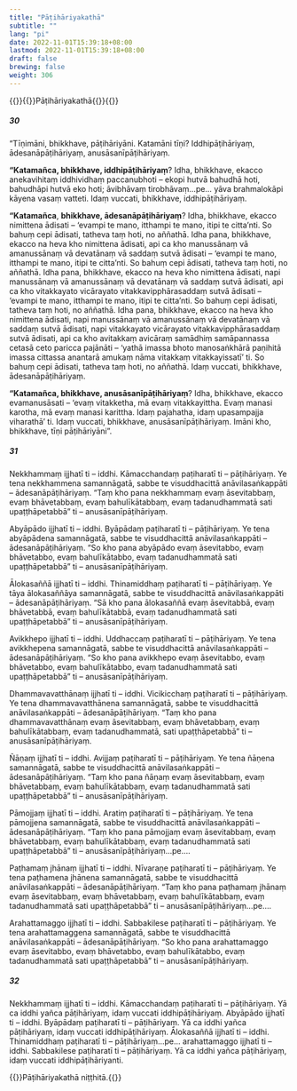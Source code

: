```yaml
---
title: "Pāṭihāriyakathā"
subtitle: ""
lang: "pi"
date: 2022-11-01T15:39:18+08:00
lastmod: 2022-11-01T15:39:18+08:00
draft: false
brewing: false
weight: 306
---
```



{{<subtitle>}}{{<suttalink src="ps3.6">}}Pāṭihāriyakathā{{</suttalink>}}{{</subtitle>}}

##### 30

“Tīṇimāni, bhikkhave, pāṭihāriyāni. Katamāni tīṇi? Iddhipāṭihāriyaṃ, ādesanāpāṭihāriyaṃ, anusāsanīpāṭihāriyaṃ.

**“Katamañca, bhikkhave, iddhipāṭihāriyaṃ**? Idha, bhikkhave, ekacco anekavihitaṃ iddhividhaṃ paccanubhoti – ekopi hutvā bahudhā hoti, bahudhāpi hutvā eko hoti; āvibhāvaṃ tirobhāvaṃ…pe… yāva brahmalokāpi kāyena vasaṃ vatteti. Idaṃ vuccati, bhikkhave, iddhipāṭihāriyaṃ.

**“Katamañca**, **bhikkhave, ādesanāpāṭihāriyaṃ**? Idha, bhikkhave, ekacco nimittena ādisati – ‘evampi te mano, itthampi te mano, itipi te citta’nti. So bahuṃ cepi ādisati, tatheva taṃ hoti, no aññathā. Idha pana, bhikkhave, ekacco na heva kho nimittena ādisati, api ca kho manussānaṃ vā amanussānaṃ vā devatānaṃ vā saddaṃ sutvā ādisati – ‘evampi te mano, itthampi te mano, itipi te citta’nti. So bahuṃ cepi ādisati, tatheva taṃ hoti, no aññathā. Idha pana, bhikkhave, ekacco na heva kho nimittena ādisati, napi manussānaṃ vā amanussānaṃ vā devatānaṃ vā saddaṃ sutvā ādisati, api ca kho vitakkayato vicārayato vitakkavipphārasaddaṃ sutvā ādisati – ‘evampi te mano, itthampi te mano, itipi te citta’nti. So bahuṃ cepi ādisati, tatheva taṃ hoti, no aññathā. Idha pana, bhikkhave, ekacco na heva kho nimittena ādisati, napi manussānaṃ vā amanussānaṃ vā devatānaṃ vā saddaṃ sutvā ādisati, napi vitakkayato vicārayato vitakkavipphārasaddaṃ sutvā ādisati, api ca kho avitakkaṃ avicāraṃ samādhiṃ samāpannassa cetasā ceto paricca pajānāti – ‘yathā imassa bhoto manosaṅkhārā paṇihitā imassa cittassa anantarā amukaṃ nāma vitakkaṃ vitakkayissatī’ ti. So bahuṃ cepi ādisati, tatheva taṃ hoti, no aññathā. Idaṃ vuccati, bhikkhave, ādesanāpāṭihāriyaṃ.

**“Katamañca, bhikkhave, anusāsanīpāṭihāriyaṃ**? Idha, bhikkhave, ekacco evamanusāsati – ‘evaṃ vitakketha, mā evaṃ vitakkayittha. Evaṃ manasi karotha, mā evaṃ manasi karittha. Idaṃ pajahatha, idaṃ upasampajja viharathā’ ti. Idaṃ vuccati, bhikkhave, anusāsanīpāṭihāriyaṃ. Imāni kho, bhikkhave, tīṇi pāṭihāriyāni”.

##### 31

Nekkhammaṃ ijjhatī ti – iddhi. Kāmacchandaṃ paṭiharatī ti – pāṭihāriyaṃ. Ye tena nekkhammena samannāgatā, sabbe te visuddhacittā anāvilasaṅkappāti – ādesanāpāṭihāriyaṃ. “Taṃ kho pana nekkhammaṃ evaṃ āsevitabbaṃ, evaṃ bhāvetabbaṃ, evaṃ bahulīkātabbaṃ, evaṃ tadanudhammatā sati upaṭṭhāpetabbā” ti – anusāsanīpāṭihāriyaṃ.

Abyāpādo ijjhatī ti – iddhi. Byāpādaṃ paṭiharatī ti – pāṭihāriyaṃ. Ye tena abyāpādena samannāgatā, sabbe te visuddhacittā anāvilasaṅkappāti – ādesanāpāṭihāriyaṃ. “So kho pana abyāpādo evaṃ āsevitabbo, evaṃ bhāvetabbo, evaṃ bahulīkātabbo, evaṃ tadanudhammatā sati upaṭṭhāpetabbā” ti – anusāsanīpāṭihāriyaṃ.

Ālokasaññā ijjhatī ti – iddhi. Thinamiddhaṃ paṭiharatī ti – pāṭihāriyaṃ. Ye tāya ālokasaññāya samannāgatā, sabbe te visuddhacittā anāvilasaṅkappāti – ādesanāpāṭihāriyaṃ. “Sā kho pana ālokasaññā evaṃ āsevitabbā, evaṃ bhāvetabbā, evaṃ bahulīkātabbā, evaṃ tadanudhammatā sati upaṭṭhāpetabbā” ti – anusāsanīpāṭihāriyaṃ.

Avikkhepo ijjhatī ti – iddhi. Uddhaccaṃ paṭiharatī ti – pāṭihāriyaṃ. Ye tena avikkhepena samannāgatā, sabbe te visuddhacittā anāvilasaṅkappāti – ādesanāpāṭihāriyaṃ. “So kho pana avikkhepo evaṃ āsevitabbo, evaṃ bhāvetabbo, evaṃ bahulīkātabbo, evaṃ tadanudhammatā sati upaṭṭhāpetabbā” ti – anusāsanīpāṭihāriyaṃ.

Dhammavavatthānaṃ ijjhatī ti – iddhi. Vicikicchaṃ paṭiharatī ti – pāṭihāriyaṃ. Ye tena dhammavavatthānena samannāgatā, sabbe te visuddhacittā anāvilasaṅkappāti – ādesanāpāṭihāriyaṃ. “Taṃ kho pana dhammavavatthānaṃ evaṃ āsevitabbaṃ, evaṃ bhāvetabbaṃ, evaṃ bahulīkātabbaṃ, evaṃ tadanudhammatā, sati upaṭṭhāpetabbā” ti – anusāsanīpāṭihāriyaṃ.

Ñāṇaṃ ijjhatī ti – iddhi. Avijjaṃ paṭiharatī ti – pāṭihāriyaṃ. Ye tena ñāṇena samannāgatā, sabbe te visuddhacittā anāvilasaṅkappāti – ādesanāpāṭihāriyaṃ. “Taṃ kho pana ñāṇaṃ evaṃ āsevitabbaṃ, evaṃ bhāvetabbaṃ, evaṃ bahulīkātabbaṃ, evaṃ tadanudhammatā sati upaṭṭhāpetabbā” ti – anusāsanīpāṭihāriyaṃ.

Pāmojjaṃ ijjhatī ti – iddhi. Aratiṃ paṭiharatī ti – pāṭihāriyaṃ. Ye tena pāmojjena samannāgatā, sabbe te visuddhacittā anāvilasaṅkappāti – ādesanāpāṭihāriyaṃ. “Taṃ kho pana pāmojjaṃ evaṃ āsevitabbaṃ, evaṃ bhāvetabbaṃ, evaṃ bahulīkātabbaṃ, evaṃ tadanudhammatā sati upaṭṭhāpetabbā” ti – anusāsanīpāṭihāriyaṃ…pe….

Paṭhamaṃ jhānaṃ ijjhatī ti – iddhi. Nīvaraṇe paṭiharatī ti – pāṭihāriyaṃ. Ye tena paṭhamena jhānena samannāgatā, sabbe te visuddhacittā anāvilasaṅkappāti – ādesanāpāṭihāriyaṃ. “Taṃ kho pana paṭhamaṃ jhānaṃ evaṃ āsevitabbaṃ, evaṃ bhāvetabbaṃ, evaṃ bahulīkātabbaṃ, evaṃ tadanudhammatā sati upaṭṭhāpetabbā” ti – anusāsanīpāṭihāriyaṃ…pe….

Arahattamaggo ijjhatī ti – iddhi. Sabbakilese paṭiharatī ti – pāṭihāriyaṃ. Ye tena arahattamaggena samannāgatā, sabbe te visuddhacittā anāvilasaṅkappāti – ādesanāpāṭihāriyaṃ. “So kho pana arahattamaggo evaṃ āsevitabbo, evaṃ bhāvetabbo, evaṃ bahulīkātabbo, evaṃ tadanudhammatā sati upaṭṭhāpetabbā” ti – anusāsanīpāṭihāriyaṃ.

##### 32

Nekkhammaṃ ijjhatī ti – iddhi. Kāmacchandaṃ paṭiharatī ti – pāṭihāriyaṃ. Yā ca iddhi yañca pāṭihāriyaṃ, idaṃ vuccati iddhipāṭihāriyaṃ. Abyāpādo ijjhatī ti – iddhi. Byāpādaṃ paṭiharatī ti – pāṭihāriyaṃ. Yā ca iddhi yañca pāṭihāriyaṃ, idaṃ vuccati iddhipāṭihāriyaṃ. Ālokasaññā ijjhatī ti – iddhi. Thinamiddhaṃ paṭiharatī ti – pāṭihāriyaṃ…pe… arahattamaggo ijjhatī ti – iddhi. Sabbakilese paṭiharatī ti – pāṭihāriyaṃ. Yā ca iddhi yañca pāṭihāriyaṃ, idaṃ vuccati iddhipāṭihāriyanti.

{{<eof>}}Pāṭihāriyakathā niṭṭhitā.{{</eof>}}